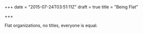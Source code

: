 +++
date = "2015-07-24T03:51:11Z"
draft = true
title = "Being Flat"

+++

Flat organizations, no titles, everyone is equal.